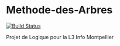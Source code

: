 # Methode-des-Arbres

[![Build Status](https://travis-ci.org/Cook01/Methode-des-Arbres.svg?branch=master)](https://travis-ci.org/Cook01/Methode-des-Arbres)

Projet de Logique pour la L3 Info Montpellier
